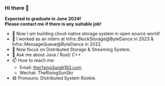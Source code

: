 ### Hi there 👋


<!-- **TheR1sing3un/TheR1sing3un** is a ✨ _special_ ✨ repository because its `README.md` (this file) appears on your GitHub profile. -->

<!-- Here are some ideas to get you started: -->

**Expected to graduate in June 2024!**  
**Please contact me if there is any suitable job!**

- 🚀 Now I am building cloud-native storage system in open source world! 
- 🌈 I worked as an intern at Infra::BlockStorage@ByteDance in 2023 & Infra::MessageQueue@ByteDance in 2022.
- 🎯 Now focus on Distributed Storage & Streaming System.
- 💬 Ask me about Java / Rust/ C++ .
- 📫 How to reach me: 
  - Email: ther1sing3un@163.com
  - Wechat: TheRisingSunSkr
- 😄 Pronouns: Distributed System Rookie.
